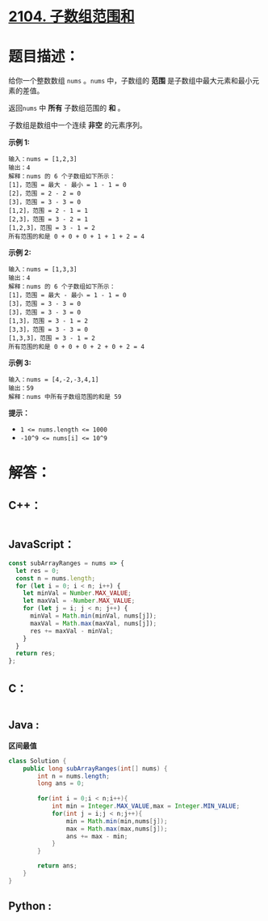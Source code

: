 # [2104. 子数组范围和](https://leetcode-cn.com/problems/sum-of-subarray-ranges/)

# 题目描述：

给你一个整数数组 `nums` 。`nums` 中，子数组的 **范围** 是子数组中最大元素和最小元素的差值。

返回`nums` 中 **所有** 子数组范围的 **和** 。

子数组是数组中一个连续 **非空** 的元素序列。

**示例 1:**

```
输入：nums = [1,2,3]
输出：4
解释：nums 的 6 个子数组如下所示：
[1]，范围 = 最大 - 最小 = 1 - 1 = 0 
[2]，范围 = 2 - 2 = 0
[3]，范围 = 3 - 3 = 0
[1,2]，范围 = 2 - 1 = 1
[2,3]，范围 = 3 - 2 = 1
[1,2,3]，范围 = 3 - 1 = 2
所有范围的和是 0 + 0 + 0 + 1 + 1 + 2 = 4
```

**示例 2:**

```
输入：nums = [1,3,3]
输出：4
解释：nums 的 6 个子数组如下所示：
[1]，范围 = 最大 - 最小 = 1 - 1 = 0
[3]，范围 = 3 - 3 = 0
[3]，范围 = 3 - 3 = 0
[1,3]，范围 = 3 - 1 = 2
[3,3]，范围 = 3 - 3 = 0
[1,3,3]，范围 = 3 - 1 = 2
所有范围的和是 0 + 0 + 0 + 2 + 0 + 2 = 4
```

**示例 3:**

```
输入：nums = [4,-2,-3,4,1]
输出：59
解释：nums 中所有子数组范围的和是 59
```

**提示：**

- `1 <= nums.length <= 1000`
- `-10^9 <= nums[i] <= 10^9`


# 解答：

## C++：

```cpp

```

## JavaScript：

```JavaScript
const subArrayRanges = nums => {
  let res = 0;
  const n = nums.length;
  for (let i = 0; i < n; i++) {
    let minVal = Number.MAX_VALUE;
    let maxVal = -Number.MAX_VALUE;
    for (let j = i; j < n; j++) {
      minVal = Math.min(minVal, nums[j]);
      maxVal = Math.max(maxVal, nums[j]);
      res += maxVal - minVal;
    }
  }
  return res;
};
```

## C：

```c

```

## Java :

**区间最值**

```java
class Solution {
    public long subArrayRanges(int[] nums) {
        int n = nums.length;
        long ans = 0;
       
        for(int i = 0;i < n;i++){
            int min = Integer.MAX_VALUE,max = Integer.MIN_VALUE;
            for(int j = i;j < n;j++){
                min = Math.min(min,nums[j]);
                max = Math.max(max,nums[j]);
                ans += max - min;
            }
        }

        return ans;
    }
}
```

## Python :

```python

```

